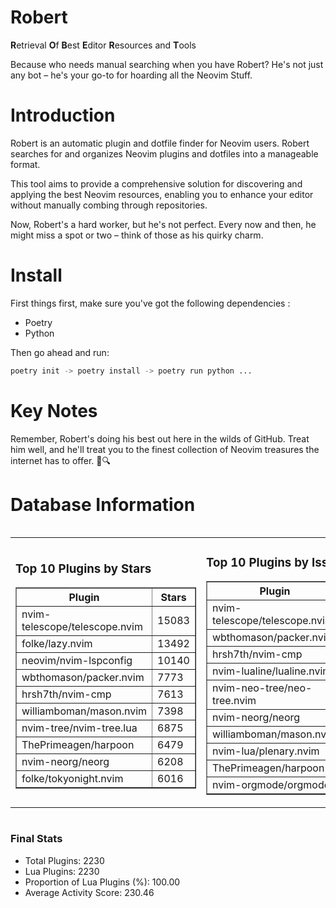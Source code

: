 # Robert

**R**etrieval
**O**f
**B**est
**E**ditor
**R**esources and
**T**ools

Because who needs manual searching when you have Robert?
He's not just any bot – he's your go-to for hoarding all the Neovim Stuff.

# Introduction
Robert is an automatic plugin and dotfile finder for Neovim users. Robert searches for and organizes Neovim plugins and dotfiles into a manageable format.

This tool aims to provide a comprehensive solution for discovering and applying the best Neovim resources, enabling you to enhance your editor without manually combing through repositories.

Now, Robert's a hard worker, but he's not perfect. Every now and then, he might miss a spot or two – think of those as his quirky charm. 

# Install
 First things first, make sure you've got the following dependencies :
  - Poetry 
  - Python 

Then go ahead and run:

```bash
poetry init -> poetry install -> poetry run python ...
```
# Key Notes

Remember, Robert's doing his best out here in the wilds of GitHub. Treat him well, and he'll treat you to the finest collection of Neovim treasures the internet has to offer. 🎩🔍


# Database Information

<div style='display:flex;flex-direction:row;justify-content:space-between;'><table><tr><td><h3>Top 10 Plugins by Stars</h3><table border="1"><tr><th>Plugin</th><th>Stars</th></tr><tr><td>nvim-telescope/telescope.nvim</td><td>15083</td></tr><tr><td>folke/lazy.nvim</td><td>13492</td></tr><tr><td>neovim/nvim-lspconfig</td><td>10140</td></tr><tr><td>wbthomason/packer.nvim</td><td>7773</td></tr><tr><td>hrsh7th/nvim-cmp</td><td>7613</td></tr><tr><td>williamboman/mason.nvim</td><td>7398</td></tr><tr><td>nvim-tree/nvim-tree.lua</td><td>6875</td></tr><tr><td>ThePrimeagen/harpoon</td><td>6479</td></tr><tr><td>nvim-neorg/neorg</td><td>6208</td></tr><tr><td>folke/tokyonight.nvim</td><td>6016</td></tr></table></td><td><h3>Top 10 Plugins by Issues</h3><table border="1"><tr><th>Plugin</th><th>Issues</th></tr><tr><td>nvim-telescope/telescope.nvim</td><td>342</td></tr><tr><td>wbthomason/packer.nvim</td><td>305</td></tr><tr><td>hrsh7th/nvim-cmp</td><td>263</td></tr><tr><td>nvim-lualine/lualine.nvim</td><td>218</td></tr><tr><td>nvim-neo-tree/neo-tree.nvim</td><td>208</td></tr><tr><td>nvim-neorg/neorg</td><td>179</td></tr><tr><td>williamboman/mason.nvim</td><td>177</td></tr><tr><td>nvim-lua/plenary.nvim</td><td>139</td></tr><tr><td>ThePrimeagen/harpoon</td><td>114</td></tr><tr><td>nvim-orgmode/orgmode</td><td>107</td></tr></table></td><td><h3>Top 10 Plugins by Forks</h3><table border="1"><tr><th>Plugin</th><th>Forks</th></tr><tr><td>neovim/nvim-lspconfig</td><td>2040</td></tr><tr><td>nvim-telescope/telescope.nvim</td><td>814</td></tr><tr><td>nvim-tree/nvim-tree.lua</td><td>604</td></tr><tr><td>nvim-lualine/lualine.nvim</td><td>462</td></tr><tr><td>folke/tokyonight.nvim</td><td>397</td></tr><tr><td>hrsh7th/nvim-cmp</td><td>378</td></tr><tr><td>ThePrimeagen/harpoon</td><td>358</td></tr><tr><td>folke/lazy.nvim</td><td>324</td></tr><tr><td>jackMort/ChatGPT.nvim</td><td>308</td></tr><tr><td>nvimdev/lspsaga.nvim</td><td>287</td></tr></table></td></tr></table></div>

### Final Stats
- Total Plugins: 2230
- Lua Plugins: 2230
- Proportion of Lua Plugins (%): 100.00
- Average Activity Score: 230.46
